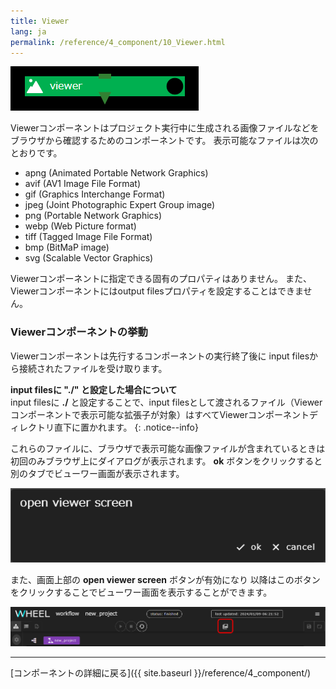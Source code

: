 ```yaml
---
title: Viewer
lang: ja
permalink: /reference/4_component/10_Viewer.html
---
```


![img](./img/viewer.png "viewer")

Viewerコンポーネントはプロジェクト実行中に生成される画像ファイルなどを
ブラウザから確認するためのコンポーネントです。
表示可能なファイルは次のとおりです。

- apng (Animated Portable Network Graphics)
- avif (AV1 Image File Format)
- gif (Graphics Interchange Format)
- jpeg (Joint Photographic Expert Group image)
- png (Portable Network Graphics)
- webp (Web Picture format)
- tiff (Tagged Image File Format)
- bmp (BitMaP image)
- svg (Scalable Vector Graphics)

Viewerコンポーネントに指定できる固有のプロパティはありません。
また、Viewerコンポーネントにはoutput filesプロパティを設定することはできません。

### Viewerコンポーネントの挙動
Viewerコンポーネントは先行するコンポーネントの実行終了後に
input filesから接続されたファイルを受け取ります。

__input filesに "./" と設定した場合について__  
input filesに __./__ と設定することで、input filesとして渡されるファイル（Viewerコンポーネントで表示可能な拡張子が対象）はすべてViewerコンポーネントディレクトリ直下に置かれます。
{: .notice--info}

これらのファイルに、ブラウザで表示可能な画像ファイルが含まれているときは
初回のみブラウザ上にダイアログが表示されます。
__ok__ ボタンをクリックすると別のタブでビューワー画面が表示されます。

![img](./img/viewer_dialog.png "viewer_dialog")

また、画面上部の __open viewer screen__ <!--ビューワー画面表示-->ボタンが有効になり
以降はこのボタンをクリックすることでビューワー画面を表示することができます。

![img](./img/open_viewer_screen.png "open viewer screen button")


--------
[コンポーネントの詳細に戻る]({{ site.baseurl }}/reference/4_component/)
